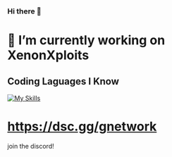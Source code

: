 ### Hi there 👋

# 🔭 I’m currently working on XenonXploits
## Coding Laguages I Know
[![My Skills](https://skillicons.dev/icons?i=js,html,css)](https://skillicons.dev)
# https://dsc.gg/gnetwork
join the discord!
